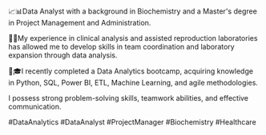 📈📊Data Analyst with a background in Biochemistry and a Master's degree in Project Management and Administration.

🧬🔬My experience in clinical analysis and assisted reproduction laboratories has allowed me to develop skills in team coordination and laboratory expansion through data analysis.

📌🎓I recently completed a Data Analytics bootcamp, acquiring knowledge in Python, SQL, Power BI, ETL, Machine Learning, and agile methodologies.

I possess strong problem-solving skills, teamwork abilities, and effective communication.

#DataAnalytics #DataAnalyst #ProjectManager #Biochemistry #Healthcare
